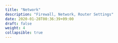 ```yaml
---
title: "Network"
description: "Firewall, Network, Router Settings"
date: 2020-01-28T00:36:39+09:00
draft: false
weight: 4
collapsible: true
---
```


